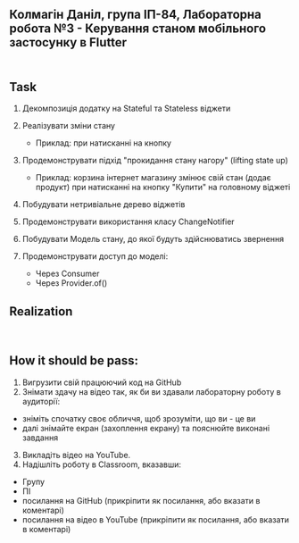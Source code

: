 ## Колмагін Даніл, група ІП-84, Лабораторна робота №3 - Керування станом мобільного застосунку в Flutter<br/><br/>

## Task

1) Декомпозиція додатку на Stateful та Stateless віджети
2) Реалізувати зміни стану
    - Приклад: при натисканні на кнопку
3) Продемонструвати підхід "прокидання стану нагору" (lifting state up)
    - Приклад: корзина інтернет магазину змінює свій стан (додає продукт) при натисканні   на кнопку "Купити" на головному віджеті

4) Побудувати нетривіальне дерево віджетів
5) Продемонструвати використання класу ChangeNotifier
6) Побудувати Модель стану, до якої будуть здійснюватись звернення 
7) Продемонструвати доступ до моделі:
   - Через Consumer
   - Через Provider.of()

## Realization
<p float="left">
    <img src=""/>
    <img src=""/>
    <img src=""/>
    <img src=""/>
</p>

## How it should be pass:

1. Вигрузити свій працюючий код на GitHub
2. Знімати здачу на відео так, як би ви здавали лабораторну роботу в аудиторії:
- зніміть спочатку своє обличчя, щоб зрозуміти, що ви - це ви
- далі знімайте екран (захоплення екрану) та пояснюйте виконані завдання
3. Викладіть відео на YouTube.
4. Надішліть роботу в Classroom, вказавши:
- Групу
- ПІ
- посилання на  GitHub (прикріпити як посилання, або вказати в коментарі)
- посилання на відео в YouTube (прикріпити як посилання, або вказати в коментарі)